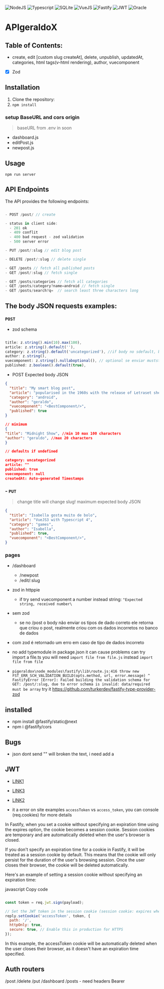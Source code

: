 
![NodeJS](https://img.shields.io/badge/Node%20js-339933?style=for-the-badge&logo=nodedotjs&logoColor=white)
![Typescript](https://img.shields.io/badge/TypeScript-007ACC?style=for-the-badge&logo=typescript&logoColor=white)
![SQLite](https://img.shields.io/badge/Sqlite-003B57?style=for-the-badge&logo=sqlite&logoColor=white)
![VueJS](https://img.shields.io/badge/Vue%20js-35495E?style=for-the-badge&logo=vuedotjs&logoColor=4FC08D)
![Fastify](https://img.shields.io/badge/fastify-202020?style=for-the-badge&logo=fastify&logoColor=white)
![JWT](https://img.shields.io/badge/JWT-000000?style=for-the-badge&logo=JSON%20web%20tokens&logoColor=white)
![Oracle](https://img.shields.io/badge/Oracle-F80000?style=for-the-badge&logo=Oracle&logoColor=white)


# APIgeraldoX

## Table of Contents:
- create, edit [custom slug createAt], delete, unpublish, updatedAt, categories, html tags(v-html rendering), author, vuecomponent

- [x] Zod
## Installation

1. Clone the repository:
2. `npm install`


### setup BaseURL and cors origin
> baseURL from .env in soon

- dashboard.js
- editPost.js
- newpost.js

## Usage

`npm run server`

## API Endpoints

The API provides the following endpoints:

```js

- POST /post/ // create

- status in client side:
  - 201 ok
  - 409 conflit
  - 400 bad request - zod validation
  - 500 server error

- PUT /post/:slug // edit blog post

- DELETE /post/:slug // delete single

- GET /posts // fetch all published posts
- GET /post/:slug // fetch single

- GET /posts/categories // fetch all categories
- GET /posts/category?name=android // fetch single
- GET /posts/search?q=  // search least three characters long

```

## The body JSON requests examples:

### `POST`

-  zod schema

```js

title: z.string().min(10).max(100),
article: z.string().default(''),
category: z.string().default('uncategorized'), //if body no sdefault, but if send must be string
author: z.string(),
vuecomponent: z.string().nullaboptional(), // optional se enviar muststring or null, default is null
published: z.boolean().default(true),

```
- POST Expected body JSON

```json
{
  "title": "My smart blog post",
  "article": "popularised in the 1960s with the release of Letraset sheets containing Lorem Ipsum passages, and more recently with desktop publishing software like Aldus PageMaker including versions of Lorem Ipsum",
  "category": "android",
  "author": "geraldo",
  "vuecomponent": "<BestComponent/>",
  "published": true
}

// minimum
{
"title": "Midnight Show", //min 10 max 100 characters
"author": "geraldo", //max 20 characters
}

// defaults if undefined

category: uncategorized
article: ""
published: true
vuecomponent: null
createdAt: Auto-generated Timestamps

```

### - `PUT` 

> change title will change slug!
> maximum expected body JSON

```json
{
  "title": "Isabella gosta muito de bolo",
  "article": "VueJS3 with Typescript 4",
  "category": "games",
  "author": "Isabella",
  "published": true,
  "vuecomponent": "<BestComponent/>",
}
```


### pages

- /dashboard
  - /newpost
  - /edit/:slug




- zod in httppie

  - if try send vuecomponent a number instead string: `"Expected string, received number\`

- sem zod

  - se no /post o body não enviar os tipos de dado correto ele retorna que criou o post, realmente criou com os dados incorretos no banco de dados

- com zod é retornado um erro em caso de tipo de dados incorreto



- no add typemodule in package.json it can cause problems can try import a file.ts you will need `import file from file.js` instead `import file from file`

- `pigeraldox\node_modules\fastify\lib\route.js:416
              throw new FST_ERR_SCH_VALIDATION_BUILD(opts.method, url, error.message)
                    ^
FastifyError [Error]: Failed building the validation schema for GET: /post/:slug, due to error schema is invalid: data/required must be array` try it https://github.com/turkerdev/fastify-type-provider-zod



## installed

- npm install @fastify/static@next
- npm i @fastify/cors


## Bugs

- json dont send "" will broken the text, i need add a 


##   JWT

- [LINK1](https://www.luiztools.com.br/post/autenticacao-json-web-token-jwt-em-node-js-2/)
- [LINK3](https://thatarif.in/posts/token-based-authentication-with-fastify-jwt)
- [LINK2](https://medium.com/@atatijr/token-based-authentication-with-fastify-jwt-and-typescript-1fa5cccc63c5)

- it a error on site examples `accessToken` vs `access_token`, you can console (req.cookies) for more details


In Fastify, when you set a cookie without specifying an expiration time using the expires option, the cookie becomes a session cookie. Session cookies are temporary and are automatically deleted when the user's browser is closed.

If you don't specify an expiration time for a cookie in Fastify, it will be treated as a session cookie by default. This means that the cookie will only persist for the duration of the user's browsing session. Once the user closes their browser, the cookie will be deleted automatically.

Here's an example of setting a session cookie without specifying an expiration time:

javascript
Copy code

```js

const token = req.jwt.sign(payload);

// Set the JWT token in the session cookie (session cookie: expires when the browser is closed)
reply.setCookie('accessToken', token, {
  path: '/',
  httpOnly: true,
  secure: true, // Enable this in production for HTTPS
});

```
In this example, the accessToken cookie will be automatically deleted when the user closes their browser, as it doesn't have an expiration time specified.


## Auth routers

/post
/delete
/put
/dashboard
/posts - need headers Bearer


